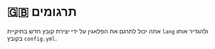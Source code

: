 # 🇬🇧 תרגומים

אתה יכול לתרגם את הפלאגין על ידי יצירת קובץ חדש בתיקיית `lang` ולהגדיר אותו בקובץ `config.yml`.
